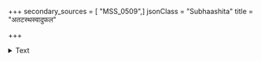 +++
secondary_sources = [ "MSS_0509",]
jsonClass = "Subhaashita"
title = "अतटस्थस्वादुफल"

+++

<details><summary>Text</summary>

अतटस्थस्वादुफल- ग्रहणव्यवसायनिश्चयो येषाम्।  
ते शोकक्लेशरुजां केवलमुपयान्ति पात्रतां मन्दाः॥
</details>
